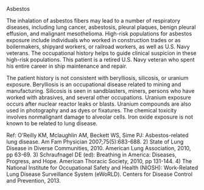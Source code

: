 Asbestos

The inhalation of asbestos fibers may lead to a number of respiratory diseases, including lung cancer, asbestosis, pleural plaques, benign pleural effusion, and malignant mesothelioma. High-risk populations for asbestos exposure include individuals who worked in construction trades or as boilermakers, shipyard workers, or railroad workers, as well as U.S. Navy veterans. The occupational history helps to guide clinical suspicion in these high-risk populations. This patient is a retired U.S. Navy veteran who spent his entire career in ship maintenance and repair.

The patient history is not consistent with berylliosis, silicosis, or uranium exposure. Berylliosis is an occupational disease related to mining and manufacturing. Silicosis is seen in sandblasters, miners, persons who have worked with abrasives, and several other occupations. Uranium exposure occurs after nuclear reactor leaks or blasts. Uranium compounds are also used in photography and as dyes or fixatures. The chemical toxicity involves nonmalignant damage to alveolar cells. Iron oxide exposure is not known to be related to lung disease.

Ref:  O’Reilly KM, Mclaughlin AM, Beckett WS, Sime PJ: Asbestos-related lung disease. Am Fam Physician 2007;75(5):683-688. 2) State of Lung Disease in Diverse Communities, 2010. American Lung Association, 2010, pp 63-69. 3) Schraufnagel DE (ed): Breathing in America: Diseases, Progress, and Hope. American Thoracic Society, 2010, pp 131-144. 4) The National Institute for Occupational Safety and Health (NIOSH): Work-Related Lung Disease Surveillance System (eWoRLD). Centers for Disease Control and Prevention, 2013.